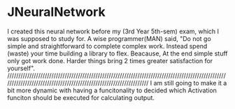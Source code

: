 # JNeuralNetwork
I created this neural network before my (3rd Year 5th-sem) exam, which I was supposed to study for.
A wise programmer(MAN) said, "Do not go simple and straightforward to complete complex work. Instead spend (waste) your time building a library to flex.
Beacause, At the end simple stuff only got work done. Harder things bring 2 times greater satisfaction for yourself".
///////////////////////////////////////////////////////////////////////////////////////////////////////////////////////////////////////////////////////////////////
I am still going to make it a bit more dynamic with having a funcitonality to decided which Activation funciton should be executed for calculating output.
